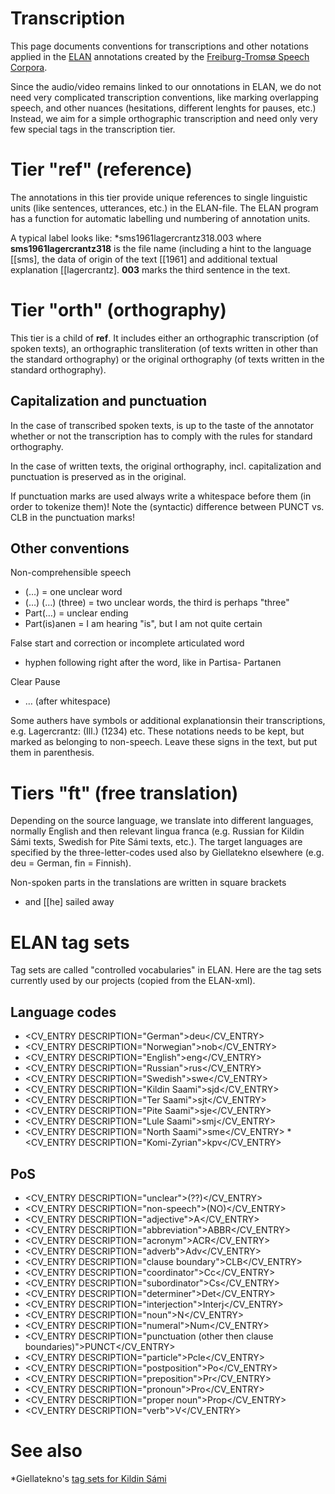 # Transcription

This page documents conventions for transcriptions and other notations applied in the [ELAN](ELAN.html) annotations created by the [Freiburg-Tromsø Speech Corpora](freiburg.html).

Since the audio/video remains linked to our onnotations in ELAN, we do not need very complicated transcription conventions, like marking overlapping speech, and other nuances (hesitations, different lenghts for pauses, etc.) Instead, we aim for a simple orthographic transcription and need only very few special tags in the transcription tier.

# Tier "ref" (reference)

The annotations in this tier provide unique references to single linguistic units (like sentences, utterances, etc.) in the ELAN-file. The ELAN program has a function for automatic labelling und numbering of annotation units.

A typical label looks like:
\*sms1961lagercrantz318.003
where **sms1961lagercrantz318** is the file name (including a hint to the language [[sms], the data of origin of the text [[1961] and additional textual explanation [[lagercrantz]. **003** marks the third sentence in the text.

# Tier "orth" (orthography)

This tier is a child of **ref**. It includes either an orthographic transcription (of spoken texts), an orthographic transliteration (of texts written in other than the standard orthography) or the original orthography (of texts written in the standard orthography).

## Capitalization and punctuation

In the case of transcribed spoken texts, is up to the taste of the annotator whether or not the transcription has to comply with the rules for standard orthography.

In the case of written texts, the original orthography, incl. capitalization and punctuation is preserved as in the original.

If punctuation marks are used always write a whitespace before them (in order to tokenize them)! Note the (syntactic) difference between PUNCT vs. CLB in the punctuation marks!

## Other conventions

Non-comprehensible speech

- (…) = one unclear word
- (…) (…) (three) = two unclear words, the third is perhaps "three"
- Part(…) = unclear ending
- Part(is)anen = I am hearing "is", but I am not quite certain

False start and correction or incomplete articulated word

- hyphen following right after the word, like in Partisa- Partanen

Clear Pause

- … (after whitespace)

Some authers have symbols or additional explanationsin their transcriptions, e.g. Lagercrantz: (Ill.) (1234) etc. These notations needs to be kept, but marked as belonging to non-speech. Leave these signs in the text, but put them in parenthesis.

# Tiers "ft" (free translation)

Depending on the source language, we translate into different languages, normally English and then relevant lingua franca (e.g. Russian for Kildin Sámi texts, Swedish for Pite Sámi texts, etc.). The target languages are specified by the three-letter-codes used also by Giellatekno elsewhere (e.g. deu = German, fin = Finnish).

Non-spoken parts in the translations are written in square brackets

- and [[he] sailed away

# ELAN tag sets

Tag sets are called "controlled vocabularies" in ELAN. Here are the tag sets currently used by our projects (copied from the ELAN-xml).

## Language codes

- <CV_ENTRY DESCRIPTION="German">deu</CV_ENTRY>
- <CV_ENTRY DESCRIPTION="Norwegian">nob</CV_ENTRY>
- <CV_ENTRY DESCRIPTION="English">eng</CV_ENTRY>
- <CV_ENTRY DESCRIPTION="Russian">rus</CV_ENTRY>
- <CV_ENTRY DESCRIPTION="Swedish">swe</CV_ENTRY>
- <CV_ENTRY DESCRIPTION="Kildin Saami">sjd</CV_ENTRY>
- <CV_ENTRY DESCRIPTION="Ter Saami">sjt</CV_ENTRY>
- <CV_ENTRY DESCRIPTION="Pite Saami">sje</CV_ENTRY>
- <CV_ENTRY DESCRIPTION="Lule Saami">smj</CV_ENTRY>
- <CV_ENTRY DESCRIPTION="North Saami">sme</CV_ENTRY>
  \*<CV_ENTRY DESCRIPTION="Komi-Zyrian">kpv</CV_ENTRY>

## PoS

- <CV_ENTRY DESCRIPTION="unclear">(??)</CV_ENTRY>
- <CV_ENTRY DESCRIPTION="non-speech">(NO)</CV_ENTRY>
- <CV_ENTRY DESCRIPTION="adjective">A</CV_ENTRY>
- <CV_ENTRY DESCRIPTION="abbreviation">ABBR</CV_ENTRY>
- <CV_ENTRY DESCRIPTION="acronym">ACR</CV_ENTRY>
- <CV_ENTRY DESCRIPTION="adverb">Adv</CV_ENTRY>
- <CV_ENTRY DESCRIPTION="clause boundary">CLB</CV_ENTRY>
- <CV_ENTRY DESCRIPTION="coordinator">Cc</CV_ENTRY>
- <CV_ENTRY DESCRIPTION="subordinator">Cs</CV_ENTRY>
- <CV_ENTRY DESCRIPTION="determiner">Det</CV_ENTRY>
- <CV_ENTRY DESCRIPTION="interjection">Interj</CV_ENTRY>
- <CV_ENTRY DESCRIPTION="noun">N</CV_ENTRY>
- <CV_ENTRY DESCRIPTION="numeral">Num</CV_ENTRY>
- <CV_ENTRY DESCRIPTION="punctuation (other then clause boundaries)">PUNCT</CV_ENTRY>
- <CV_ENTRY DESCRIPTION="particle">Pcle</CV_ENTRY>
- <CV_ENTRY DESCRIPTION="postposition">Po</CV_ENTRY>
- <CV_ENTRY DESCRIPTION="preposition">Pr</CV_ENTRY>
- <CV_ENTRY DESCRIPTION="pronoun">Pro</CV_ENTRY>
- <CV_ENTRY DESCRIPTION="proper noun">Prop</CV_ENTRY>
- <CV_ENTRY DESCRIPTION="verb">V</CV_ENTRY>

# See also

\*Giellatekno's [tag sets for Kildin Sámi](/lang/sjd/docu-grammartags.eng.html)
